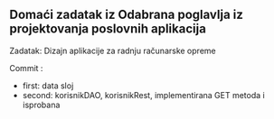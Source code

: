## Domaći zadatak iz Odabrana poglavlja iz projektovanja poslovnih aplikacija

Zadatak: Dizajn aplikacije za radnju računarske opreme

Commit :
* first: data sloj
* second: korisnikDAO, korisnikRest, implementirana GET metoda i isprobana
